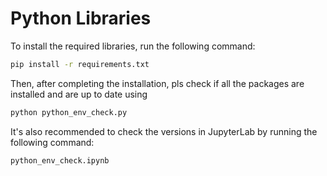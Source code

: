 # Python Libraries

To install the required libraries, run the following command:

```bash
pip install -r requirements.txt
```

Then, after completing the installation, pls check if all the packages are installed and are up to date using

```bash
python python_env_check.py
```

It's also recommended to check the versions in JupyterLab by running the following command:

```bash
python_env_check.ipynb
```
